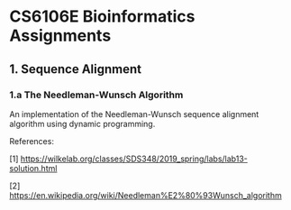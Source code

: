 # CS6106E Bioinformatics Assignments

## 1. Sequence Alignment

### 1.a The Needleman-Wunsch Algorithm
An implementation of the Needleman-Wunsch sequence alignment algorithm using dynamic programming.

References:

[1] https://wilkelab.org/classes/SDS348/2019_spring/labs/lab13-solution.html

[2] https://en.wikipedia.org/wiki/Needleman%E2%80%93Wunsch_algorithm
